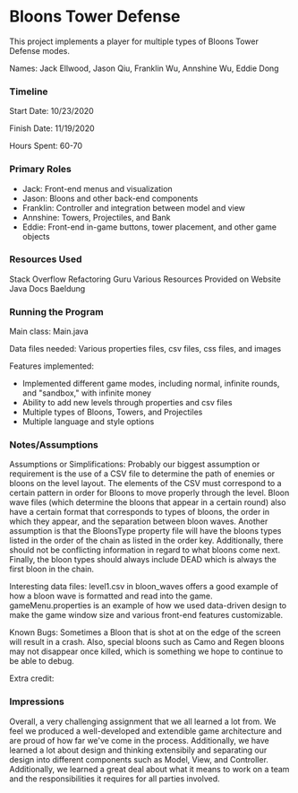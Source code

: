 Bloons Tower Defense
====

This project implements a player for multiple types of Bloons Tower Defense modes.

Names: Jack Ellwood, Jason Qiu, Franklin Wu, Annshine Wu, Eddie Dong


### Timeline

Start Date: 10/23/2020

Finish Date: 11/19/2020

Hours Spent: 60-70

### Primary Roles

* Jack: Front-end menus and visualization
* Jason: Bloons and other back-end components
* Franklin: Controller and integration between model and view
* Annshine: Towers, Projectiles, and Bank
* Eddie: Front-end in-game buttons, tower placement, and other game objects

### Resources Used

Stack Overflow
Refactoring Guru
Various Resources Provided on Website
Java Docs
Baeldung

### Running the Program

Main class: Main.java

Data files needed: Various properties files, csv files, css files, and images

Features implemented:
 * Implemented different game modes, including normal, infinite rounds, and "sandbox," with infinite money
 * Ability to add new levels through properties and csv files
 * Multiple types of Bloons, Towers, and Projectiles
 * Multiple language and style options

### Notes/Assumptions

Assumptions or Simplifications: Probably our biggest assumption or requirement is the use of a CSV file to determine the path of enemies or bloons on the level layout.  The elements of the CSV must correspond to a certain pattern in order for Bloons to move properly through the level. Bloon wave files (which determine the bloons that appear in a certain round) also have a certain format that corresponds to types of bloons, the order in which they appear, and the separation between bloon waves. Another assumption is that the BloonsType property file will have the bloons types listed in the order of the chain as listed in the order key. Additionally, there should not be conflicting information in regard to what bloons come next. Finally, the bloon types should always include DEAD which is always the first bloon in the chain. 

Interesting data files: level1.csv in bloon_waves offers a good example of how a bloon wave is formatted and read into the game. gameMenu.properties is an example of how we used data-driven design to make the game window size and various front-end features customizable.

Known Bugs: Sometimes a Bloon that is shot at on the edge of the screen will result in a crash. Also, special bloons such as Camo and Regen bloons may
not disappear once killed, which is something we hope to continue to be able to debug.

Extra credit:

### Impressions

Overall, a very challenging assignment that we all learned a lot from.  We feel we produced a well-developed and extendible game architecture and are proud of how far we've come in the process. Additionally, we have learned a lot about design and thinking extensibily and separating our design into different components such as Model, View, and Controller. Additionally, we learned a great deal about what it means to work on a team and the responsibilities it requires for all parties involved.
